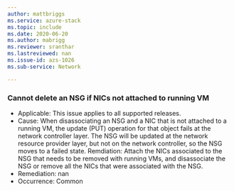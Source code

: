 ```yaml
---
author: mattbriggs
ms.service: azure-stack
ms.topic: include
ms.date: 2020-06-20
ms.author: mabrigg
ms.reviewer: sranthar
ms.lastreviewed: nan
ms.issue-id: azs-1026
ms.sub-service: Network

---
```

### Cannot delete an NSG if NICs not attached to running VM

- Applicable: This issue applies to all supported releases.
- Cause: When disassociating an NSG and a NIC that is not attached to a running VM, the update (PUT) operation for that object fails at the network controller layer. The NSG will be updated at the network resource provider layer, but not on the network controller, so the NSG moves to a failed state. Remdiation: Attach the NICs associated to the NSG that needs to be removed with running VMs, and disassociate the NSG or remove all the NICs that were associated with the NSG. 
- Remediation: nan
- Occurrence: Common